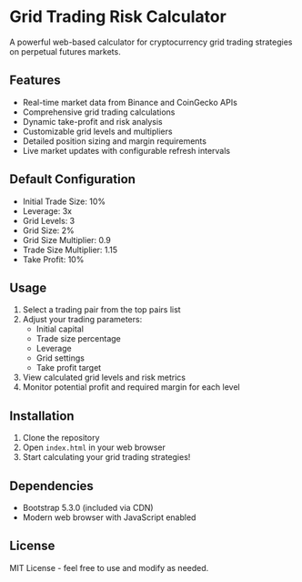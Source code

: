 # Grid Trading Risk Calculator

A powerful web-based calculator for cryptocurrency grid trading strategies on perpetual futures markets.

## Features

- Real-time market data from Binance and CoinGecko APIs
- Comprehensive grid trading calculations
- Dynamic take-profit and risk analysis
- Customizable grid levels and multipliers
- Detailed position sizing and margin requirements
- Live market updates with configurable refresh intervals

## Default Configuration

- Initial Trade Size: 10%
- Leverage: 3x
- Grid Levels: 3
- Grid Size: 2%
- Grid Size Multiplier: 0.9
- Trade Size Multiplier: 1.15
- Take Profit: 10%

## Usage

1. Select a trading pair from the top pairs list
2. Adjust your trading parameters:
   - Initial capital
   - Trade size percentage
   - Leverage
   - Grid settings
   - Take profit target
3. View calculated grid levels and risk metrics
4. Monitor potential profit and required margin for each level

## Installation

1. Clone the repository
2. Open `index.html` in your web browser
3. Start calculating your grid trading strategies!

## Dependencies

- Bootstrap 5.3.0 (included via CDN)
- Modern web browser with JavaScript enabled

## License

MIT License - feel free to use and modify as needed.

